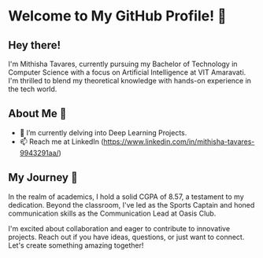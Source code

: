 # Welcome to My GitHub Profile! 👋

## Hey there! 

I'm Mithisha Tavares, currently pursuing my Bachelor of Technology in Computer Science with a focus on Artificial Intelligence at VIT Amaravati. I'm thrilled to blend my theoretical knowledge with hands-on experience in the tech world.

## About Me 📖

- 🔭 I’m currently delving into Deep Learning Projects.
- 📫 Reach me at LinkedIn  (https://www.linkedin.com/in/mithisha-tavares-9943291aa/)

## My Journey 🚀

In the realm of academics, I hold a solid CGPA of 8.57, a testament to my dedication.
Beyond the classroom, I've led as the Sports Captain and honed communication skills as the Communication Lead at Oasis Club.

I'm excited about collaboration and eager to contribute to innovative projects. Reach out if you have ideas, questions, or just want to connect. Let's create something amazing together!

